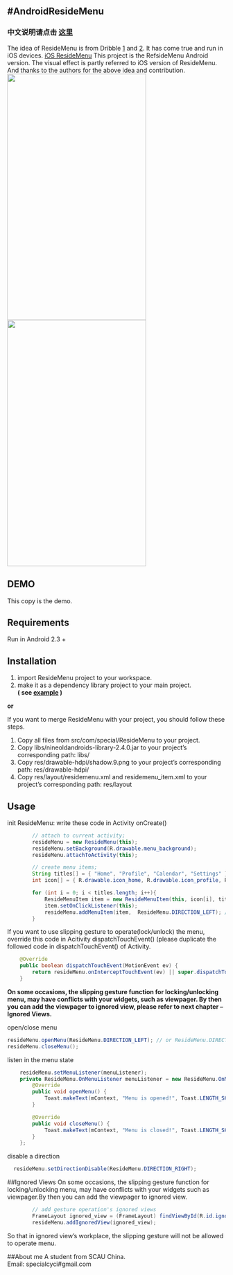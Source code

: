 #AndroidResideMenu
------
### 中文说明请点击 [这里][1]

The idea of ResideMenu is from Dribble [1][2] and [2][3]. It has come true and run in iOS devices. [iOS ResideMenu][4]
This project is the RefsideMenu Android version. The visual effect is partly referred to iOS version of ResideMenu.
And thanks to the authors for the above idea and contribution.
<img src="https://github.com/SpecialCyCi/AndroidResideMenu/raw/master/1.png" width="320" height="568" />
<img src="https://github.com/SpecialCyCi/AndroidResideMenu/raw/master/2.gif" width="320" height="568" />

## DEMO
This copy is the demo.

## Requirements

Run in Android 2.3 +

## Installation

 1. import ResideMenu project to your workspace.
 2. make it as a dependency library project to your main project.
<br>**( see [example][5] )**

**or**

If you want to merge ResideMenu with your project, you should follow these steps.

 1. Copy all files from src/com/special/ResideMenu to your project.
 2. Copy libs/nineoldandroids-library-2.4.0.jar to your project’s corresponding path: libs/
 3. Copy res/drawable-hdpi/shadow.9.png to your project’s corresponding path: res/drawable-hdpi/
 4. Copy res/layout/residemenu.xml and residemenu_item.xml to your project’s corresponding path: res/layout

## Usage
init ResideMenu: write these code in Activity onCreate()
```java
        // attach to current activity;
        resideMenu = new ResideMenu(this);
        resideMenu.setBackground(R.drawable.menu_background);
        resideMenu.attachToActivity(this);

        // create menu items;
        String titles[] = { "Home", "Profile", "Calendar", "Settings" };
        int icon[] = { R.drawable.icon_home, R.drawable.icon_profile, R.drawable.icon_calendar, R.drawable.icon_settings };

        for (int i = 0; i < titles.length; i++){
            ResideMenuItem item = new ResideMenuItem(this, icon[i], titles[i]);
            item.setOnClickListener(this);
            resideMenu.addMenuItem(item,  ResideMenu.DIRECTION_LEFT); // or  ResideMenu.DIRECTION_RIGHT
        }
```
If you want to use slipping gesture to operate(lock/unlock) the menu, override this code in Acitivity dispatchTouchEvent() (please duplicate the followed code in dispatchTouchEvent() of Activity.
```java
    @Override
    public boolean dispatchTouchEvent(MotionEvent ev) {
        return resideMenu.onInterceptTouchEvent(ev) || super.dispatchTouchEvent(ev);
    }
```
**On some occasions, the slipping gesture function for locking/unlocking menu, may have conflicts with your widgets, such as viewpager. By then you can add the viewpager to ignored view, please refer to next chapter – Ignored Views.**

open/close menu
```java
resideMenu.openMenu(ResideMenu.DIRECTION_LEFT); // or ResideMenu.DIRECTION_RIGHT
resideMenu.closeMenu();
```

listen in the menu state
```java
    resideMenu.setMenuListener(menuListener);
    private ResideMenu.OnMenuListener menuListener = new ResideMenu.OnMenuListener() {
        @Override
        public void openMenu() {
            Toast.makeText(mContext, "Menu is opened!", Toast.LENGTH_SHORT).show();
        }

        @Override
        public void closeMenu() {
            Toast.makeText(mContext, "Menu is closed!", Toast.LENGTH_SHORT).show();
        }
    };
```

disable a direction
```java
  resideMenu.setDirectionDisable(ResideMenu.DIRECTION_RIGHT);
```

##Ignored Views
On some occasions, the slipping gesture function for locking/unlocking menu, may have conflicts with your widgets such as viewpager.By then you can add the viewpager to ignored view.
```java
        // add gesture operation's ignored views
        FrameLayout ignored_view = (FrameLayout) findViewById(R.id.ignored_view);
        resideMenu.addIgnoredView(ignored_view);
```
So that in ignored view’s workplace, the slipping gesture will not be allowed to operate menu.

##About me
A student from SCAU China.<br>
Email: specialcyci#gmail.com


  [1]: https://github.com/SpecialCyCi/AndroidResideMenu/blob/master/README_CN.md
  [2]: http://dribbble.com/shots/1116265-Instasave-iPhone-App
  [3]: http://dribbble.com/shots/1114754-Social-Feed-iOS7
  [4]: https://github.com/romaonthego/RESideMenu
  [5]: https://github.com/SpecialCyCi/AndroidResideMenu/blob/master/ResideMenuDemo/project.properties
